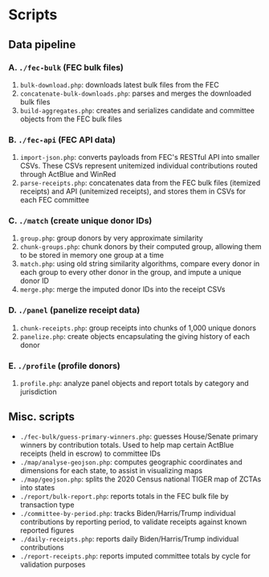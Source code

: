 # Scripts
## Data pipeline
### A. `./fec-bulk` (FEC bulk files)
1. `bulk-download.php`: downloads latest bulk files from the FEC
2. `concatenate-bulk-downloads.php`: parses and merges the downloaded bulk files
3. `build-aggregates.php`: creates and serializes candidate and committee objects from the FEC bulk files
### B. `./fec-api` (FEC API data)
1. `import-json.php`: converts payloads from FEC's RESTful API into smaller CSVs. These CSVs represent unitemized individual contributions routed through ActBlue and WinRed
2. `parse-receipts.php`: concatenates data from the FEC bulk files (itemized receipts) and API (unitemized receipts), and stores them in CSVs for each FEC committee
### C. `./match` (create unique donor IDs)
1. `group.php`: group donors by very approximate similarity
2. `chunk-groups.php`: chunk donors by their computed group, allowing them to be stored in memory one group at a time
3. `match.php`: using old string similarity algorithms, compare every donor in each group to every other donor in the group, and impute a unique donor ID
4. `merge.php`: merge the imputed donor IDs into the receipt CSVs
### D. `./panel` (panelize receipt data)
1. `chunk-receipts.php`: group receipts into chunks of 1,000 unique donors
2. `panelize.php`: create objects encapsulating the giving history of each donor
### E. `./profile` (profile donors)
1. `profile.php`: analyze panel objects and report totals by category and jurisdiction
## Misc. scripts
* `./fec-bulk/guess-primary-winners.php`: guesses House/Senate primary winners by contribution totals. Used to help map certain ActBlue receipts (held in escrow) to committee IDs
* `./map/analyse-geojson.php`: computes geographic coordinates and dimensions for each state, to assist in visualizing maps
* `./map/geojson.php`: splits the 2020 Census national TIGER map of ZCTAs into states
* `./report/bulk-report.php`: reports totals in the FEC bulk file by transaction type
* `./committee-by-period.php`: tracks Biden/Harris/Trump individual contributions by reporting period, to validate receipts against known reported figures
* `./daily-receipts.php`: reports daily Biden/Harris/Trump individual contributions
* `./report-receipts.php`: reports imputed committee totals by cycle for validation purposes